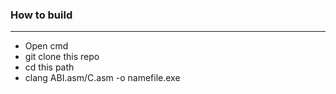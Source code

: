 ### How to build
----------------

-   Open cmd
-   git clone this repo
-   cd this path
-   clang ABI.asm/C.asm -o namefile.exe
